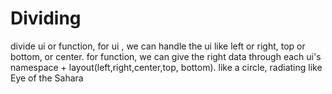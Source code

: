 # Dividing
divide ui or function, 
for ui , we can handle the ui like left or right, top or bottom, or center.
for function, we can give the right data through each ui's namespace + layout(left,right,center,top, bottom).
like a circle, radiating like Eye of the Sahara
